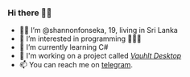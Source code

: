 ### Hi there 👋🏼
<!---
shannonfonseka/shannonfonseka is a ✨ special ✨ repository because its `README.md` (this file) appears on your GitHub profile.
You can click the Preview link to take a look at your changes.
--->
- 👦🏻 I’m @shannonfonseka, 19, living in Sri Lanka
- 👀 I’m interested in programming 👨🏻‍💻
- 🌱 I’m currently learning C#
- 📂 I'm working on a project called [_Vauhlt Desktop_](https://github.com/shannonfonseka/Vauhlt-for-PC)
- 📫 You can reach me on [telegram](https://t.me/shannonf0nseka).

